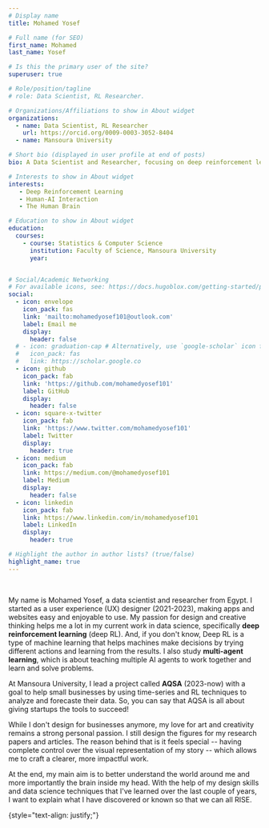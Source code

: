 ```yaml
---
# Display name
title: Mohamed Yosef

# Full name (for SEO)
first_name: Mohamed
last_name: Yosef

# Is this the primary user of the site?
superuser: true

# Role/position/tagline
# role: Data Scientist, RL Researcher.

# Organizations/Affiliations to show in About widget
organizations:
  - name: Data Scientist, RL Researcher
    url: https://orcid.org/0009-0003-3052-8404
  - name: Mansoura University

# Short bio (displayed in user profile at end of posts)
bio: A Data Scientist and Researcher, focusing on deep reinforcement learning, human-AI interaction, and human brain.

# Interests to show in About widget
interests:
   - Deep Reinforcement Learning
   - Human-AI Interaction
   - The Human Brain 

# Education to show in About widget
education:
  courses:
    - course: Statistics & Computer Science
      institution: Faculty of Science, Mansoura University
      year: 


# Social/Academic Networking
# For available icons, see: https://docs.hugoblox.com/getting-started/page-builder/#icons
social:
  - icon: envelope
    icon_pack: fas
    link: 'mailto:mohamedyosef101@outlook.com'
    label: Email me
    display: 
      header: false
  # - icon: graduation-cap # Alternatively, use `google-scholar` icon from `ai` icon pack
  #   icon_pack: fas
  #   link: https://scholar.google.co
  - icon: github
    icon_pack: fab
    link: 'https://github.com/mohamedyosef101'
    label: GitHub
    display:
      header: false
  - icon: square-x-twitter 
    icon_pack: fab
    link: 'https://www.twitter.com/mohamedyosef101'
    label: Twitter
    display: 
      header: true
  - icon: medium
    icon_pack: fab
    link: https://medium.com/@mohamedyosef101
    label: Medium
    display: 
      header: false
  - icon: linkedin
    icon_pack: fab
    link: https://www.linkedin.com/in/mohamedyosef101
    label: LinkedIn
    display: 
      header: true

# Highlight the author in author lists? (true/false)
highlight_name: true
---
```


<br>

My name is Mohamed Yosef, a data scientist and researcher from Egypt. I started as a user experience (UX) designer (2021-2023), making apps and websites easy and enjoyable to use. 
My passion for design and creative thinking helps me a lot in my current work in data science, specifically  **deep reinforcement learning** (deep RL). And, if you don't know, Deep RL is a type of machine learning that helps machines make decisions by trying different actions and learning from the results. I also study **multi-agent learning**, which is about teaching multiple AI agents to work together and learn and solve problems. 

At Mansoura University, I lead a project called **AQSA** (2023-now) with a goal to help small businesses by using time-series and RL techniques to analyze and forecaste their data. So, you can say that AQSA is all about giving startups the tools to succeed!

While I don't design for businesses anymore, my love for art and creativity remains a strong personal passion. I still design the figures for my research papers and articles. The reason behind that is it feels special -- having complete control over the visual representation of my story -- which allows me to craft a clearer, more impactful work.

At the end, my main aim is to better understand the world around me and more importantly the brain inside my head. With the help of my design skills and data science techniques that I've learned over the last couple of years, I want to explain what I have discovered or known so that we can all RISE.

{style="text-align: justify;"}
